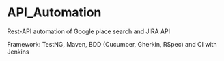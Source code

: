 # API_Automation

Rest-API automation of Google place search and JIRA API

Framework: TestNG, Maven, BDD (Cucumber, Gherkin, RSpec) and CI with Jenkins
